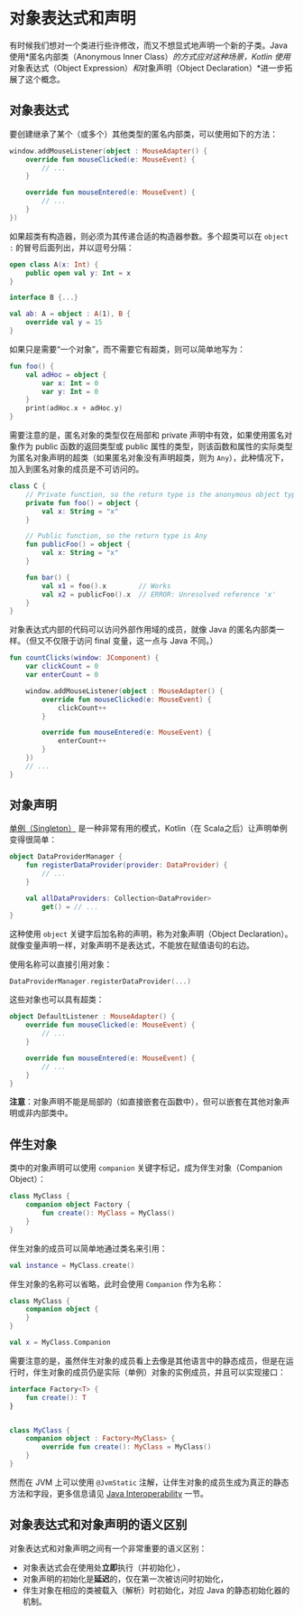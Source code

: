 # 对象表达式和声明

有时候我们想对一个类进行些许修改，而又不想显式地声明一个新的子类。Java 使用*匿名内部类（Anonymous Inner Class）*的方式应对这种场景，Kotlin 使用*对象表达式（Object Expression）*和*对象声明（Object Declaration）*进一步拓展了这个概念。


## 对象表达式

要创建继承了某个（或多个）其他类型的匿名内部类，可以使用如下的方法：

```kotlin
window.addMouseListener(object : MouseAdapter() {
    override fun mouseClicked(e: MouseEvent) {
        // ...
    }

    override fun mouseEntered(e: MouseEvent) {
        // ...
    }
})
```

如果超类有构造器，则必须为其传递合适的构造器参数。多个超类可以在 `object :` 的冒号后面列出，并以逗号分隔：

```kotlin
open class A(x: Int) {
    public open val y: Int = x
}

interface B {...}

val ab: A = object : A(1), B {
    override val y = 15
}
```

如果只是需要“一个对象”，而不需要它有超类，则可以简单地写为：

```kotlin
fun foo() {
    val adHoc = object {
        var x: Int = 0
        var y: Int = 0
    }
    print(adHoc.x + adHoc.y)
}
```

需要注意的是，匿名对象的类型仅在局部和 private 声明中有效，如果使用匿名对象作为 public 函数的返回类型或 public 属性的类型，则该函数和属性的实际类型为匿名对象声明的超类（如果匿名对象没有声明超类，则为 `Any`），此种情况下，加入到匿名对象的成员是不可访问的。

```kotlin
class C {
    // Private function, so the return type is the anonymous object type
    private fun foo() = object {
        val x: String = "x"
    }

    // Public function, so the return type is Any
    fun publicFoo() = object {
        val x: String = "x"
    }

    fun bar() {
        val x1 = foo().x        // Works
        val x2 = publicFoo().x  // ERROR: Unresolved reference 'x'
    }
}
```

对象表达式内部的代码可以访问外部作用域的成员，就像 Java 的匿名内部类一样。（但又不仅限于访问 final 变量，这一点与 Java 不同。）

```kotlin
fun countClicks(window: JComponent) {
    var clickCount = 0
    var enterCount = 0

    window.addMouseListener(object : MouseAdapter() {
        override fun mouseClicked(e: MouseEvent) {
            clickCount++
        }

        override fun mouseEntered(e: MouseEvent) {
            enterCount++
        }
    })
    // ...
}
```


## 对象声明

[单例（Singleton）](https://en.wikipedia.org/wiki/Singleton_pattern) 是一种非常有用的模式，Kotlin（在 Scala之后）让声明单例变得很简单：

```kotlin
object DataProviderManager {
    fun registerDataProvider(provider: DataProvider) {
        // ...
    }

    val allDataProviders: Collection<DataProvider>
        get() = // ...
}
```

这种使用 `object` 关键字后加名称的声明，称为对象声明（Object Declaration）。就像变量声明一样，对象声明不是表达式，不能放在赋值语句的右边。

使用名称可以直接引用对象：

```kotlin
DataProviderManager.registerDataProvider(...)
```

这些对象也可以具有超类：

```kotlin
object DefaultListener : MouseAdapter() {
    override fun mouseClicked(e: MouseEvent) {
        // ...
    }

    override fun mouseEntered(e: MouseEvent) {
        // ...
    }
}
```

**注意**：对象声明不能是局部的（如直接嵌套在函数中），但可以嵌套在其他对象声明或非内部类中。

## 伴生对象

类中的对象声明可以使用 `companion` 关键字标记，成为伴生对象（Companion Object）：

```kotlin
class MyClass {
    companion object Factory {
        fun create(): MyClass = MyClass()
    }
}
```

伴生对象的成员可以简单地通过类名来引用：

```kotlin
val instance = MyClass.create()
```

伴生对象的名称可以省略，此时会使用 `Companion` 作为名称：

```kotlin
class MyClass {
    companion object {
    }
}

val x = MyClass.Companion
```

需要注意的是，虽然伴生对象的成员看上去像是其他语言中的静态成员，但是在运行时，伴生对象的成员仍是实际（单例）对象的实例成员，并且可以实现接口：

```kotlin
interface Factory<T> {
    fun create(): T
}


class MyClass {
    companion object : Factory<MyClass> {
        override fun create(): MyClass = MyClass()
    }
}
```

然而在 JVM 上可以使用 `@JvmStatic` 注解，让伴生对象的成员生成为真正的静态方法和字段，更多信息请见 [Java Interoperability](https://kotlinlang.org/docs/reference/java-to-kotlin-interop.html#static-fields) 一节。

## 对象表达式和对象声明的语义区别

对象表达式和对象声明之间有一个非常重要的语义区别：

- 对象表达式会在使用处**立即**执行（并初始化），
- 对象声明的初始化是**延迟**的，仅在第一次被访问时初始化，
- 伴生对象在相应的类被载入（解析）时初始化，对应 Java 的静态初始化器的机制。

